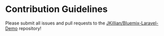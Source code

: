 # Contribution Guidelines

Please submit all issues and pull requests to the [JKillian/Bluemix-Laravel-Demo](http://github.com/jkillian/Bluemix-Laravel-Demo) repository!
